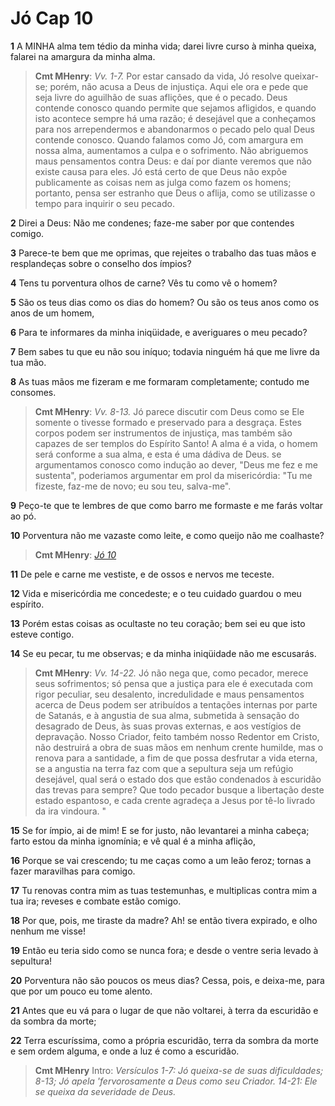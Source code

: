 # Jó Cap 10

**1** 	A MINHA alma tem tédio da minha vida; darei livre curso à minha queixa, falarei na amargura da minha alma.

> **Cmt MHenry**: *Vv. 1-7.* Por estar cansado da vida, Jó resolve queixar-se; porém, não acusa a Deus de injustiça. Aqui ele ora e pede que seja livre do aguilhão de suas aflições, que é o pecado. Deus contende conosco quando permite que sejamos afligidos, e quando isto acontece sempre há uma razão; é desejável que a conheçamos para nos arrependermos e abandonarmos o pecado pelo qual Deus contende conosco. Quando falamos como Jó, com amargura em nossa alma, aumentamos a culpa e o sofrimento. Não abriguemos maus pensamentos contra Deus: e daí por diante veremos que não existe causa para eles. Jó está certo de que Deus não expõe publicamente as coisas nem as julga como fazem os homens; portanto, pensa ser estranho que Deus o aflija, como se utilizasse o tempo para inquirir o seu pecado.

**2** 	Direi a Deus: Não me condenes; faze-me saber por que contendes comigo.

**3** 	Parece-te bem que me oprimas, que rejeites o trabalho das tuas mãos e resplandeças sobre o conselho dos ímpios?

**4** 	Tens tu porventura olhos de carne? Vês tu como vê o homem?

**5** 	São os teus dias como os dias do homem? Ou são os teus anos como os anos de um homem,

**6** 	Para te informares da minha iniqüidade, e averiguares o meu pecado?

**7** 	Bem sabes tu que eu não sou iníquo; todavia ninguém há que me livre da tua mão.

**8** 	As tuas mãos me fizeram e me formaram completamente; contudo me consomes.

> **Cmt MHenry**: *Vv. 8-13.* Jó parece discutir com Deus como se Ele somente o tivesse formado e preservado para a desgraça. Estes corpos podem ser instrumentos de injustiça, mas também são capazes de ser templos do Espírito Santo! A alma é a vida, o homem será conforme a sua alma, e esta é uma dádiva de Deus. se argumentamos conosco como indução ao dever, "Deus me fez e me sustenta", poderiamos argumentar em prol da misericórdia: "Tu me fizeste, faz-me de novo; eu sou teu, salva-me".

**9** 	Peço-te que te lembres de que como barro me formaste e me farás voltar ao pó.

**10** 	Porventura não me vazaste como leite, e como queijo não me coalhaste?

> **Cmt MHenry**: *[Jó 10](../18A-Jo/10.md#0)*

**11** 	De pele e carne me vestiste, e de ossos e nervos me teceste.

**12** 	Vida e misericórdia me concedeste; e o teu cuidado guardou o meu espírito.

**13** 	Porém estas coisas as ocultaste no teu coração; bem sei eu que isto esteve contigo.

**14** 	Se eu pecar, tu me observas; e da minha iniqüidade não me escusarás.

> **Cmt MHenry**: *Vv. 14-22.* Jó não nega que, como pecador, merece seus sofrimentos; só pensa que a justiça para ele é executada com rigor peculiar, seu desalento, incredulidade e maus pensamentos acerca de Deus podem ser atribuídos a tentações internas por parte de Satanás, e à angustia de sua alma, submetida à sensação do desagrado de Deus, às suas provas externas, e aos vestígios de depravação. Nosso Criador, feito também nosso Redentor em Cristo, não destruirá a obra de suas mãos em nenhum crente humilde, mas o renova para a santidade, a fim de que possa desfrutar a vida eterna, se a angustia na terra faz com que a sepultura seja um refúgio desejável, qual será o estado dos que estão condenados à escuridão das trevas para sempre? Que todo pecador busque a libertação deste estado espantoso, e cada crente agradeça a Jesus por tê-lo livrado da ira vindoura. "

**15** 	Se for ímpio, ai de mim! E se for justo, não levantarei a minha cabeça; farto estou da minha ignomínia; e vê qual é a minha aflição,

**16** 	Porque se vai crescendo; tu me caças como a um leão feroz; tornas a fazer maravilhas para comigo.

**17** 	Tu renovas contra mim as tuas testemunhas, e multiplicas contra mim a tua ira; reveses e combate estão comigo.

**18** 	Por que, pois, me tiraste da madre? Ah! se então tivera expirado, e olho nenhum me visse!

**19** 	Então eu teria sido como se nunca fora; e desde o ventre seria levado à sepultura!

**20** 	Porventura não são poucos os meus dias? Cessa, pois, e deixa-me, para que por um pouco eu tome alento.

**21** 	Antes que eu vá para o lugar de que não voltarei, à terra da escuridão e da sombra da morte;

**22** 	Terra escuríssima, como a própria escuridão, terra da sombra da morte e sem ordem alguma, e onde a luz é como a escuridão.


> **Cmt MHenry** Intro: *Versículos 1-7: Jó queixa-se de suas dificuldades; 8-13; Jó apela 'fervorosamente a Deus como seu Criador. 14-21: Ele se queixa da severidade de Deus.*
